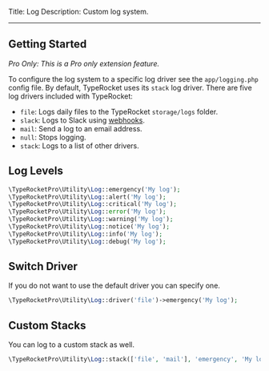 Title: Log
Description: Custom log system.

---

## Getting Started

*Pro Only: This is a Pro only extension feature.*

To configure the log system to a specific log driver see the `app/logging.php` config file. By default, TypeRocket uses its `stack` log driver. There are five log drivers included with TypeRocket:

- `file`: Logs daily files to the TypeRocket `storage/logs` folder.
- `slack`: Logs to Slack using [webhooks](https://api.slack.com/messaging/webhooks).
- `mail`: Send a log to an email address.
- `null`: Stops logging.
- `stack`: Logs to a list of other drivers.

## Log Levels

```php
\TypeRocketPro\Utility\Log::emergency('My log');
\TypeRocketPro\Utility\Log::alert('My log');
\TypeRocketPro\Utility\Log::critical('My log');
\TypeRocketPro\Utility\Log::error('My log');
\TypeRocketPro\Utility\Log::warning('My log');
\TypeRocketPro\Utility\Log::notice('My log');
\TypeRocketPro\Utility\Log::info('My log');
\TypeRocketPro\Utility\Log::debug('My log');
```

## Switch Driver

If you do not want to use the default driver you can specify one.

```php
\TypeRocketPro\Utility\Log::driver('file')->emergency('My log');
```

## Custom Stacks

You can log to a custom stack as well.

```php
\TypeRocketPro\Utility\Log::stack(['file', 'mail'], 'emergency', 'My log');
```